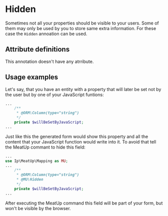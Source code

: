 Hidden
======

Sometimes not all your properties should be visible to your users. Some of them may only be used by you to store same extra information. For these case the `Hidden` annoation can be used. 

Attribute definitions
---------------------

This annotation doesn't have any atrribute.

Usage examples
--------------

Let's say, that you have an entity with a property that will later be set not by the user but by one of your JavaScript funtions:

```php
...
    /**
     * @ORM\Column(type="string")
     */
    private $willBeSetByJavaScript;
...
```

Just like this the generated form would show this property and all the content that your JavaScript function would write into it. To avoid that tell the MeatUp commant to hide this field:

```php
...
use Ip\MeatUp\Mapping as MU;
...
    /**
     * @ORM\Column(type="string")
     * @MU\Hidden
     */
    private $willBeSetByJavaScript;
...
```

After executing the MeatUp command this field will be part of your form, but won't be visible by the browser.